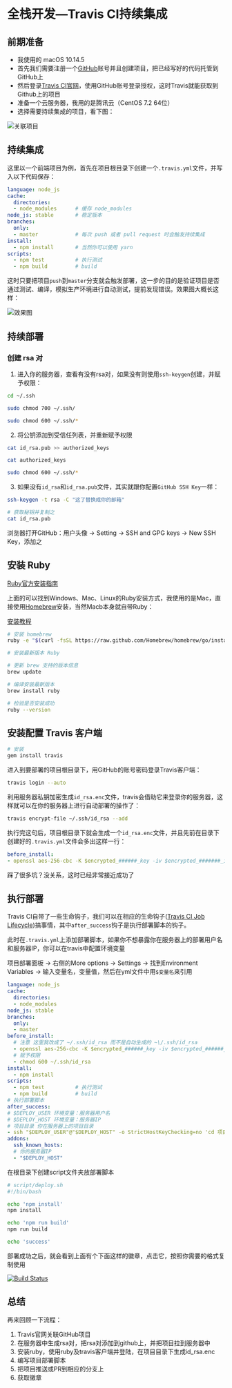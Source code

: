 # 全栈开发—Travis CI持续集成

## 前期准备

- 我使用的 macOS 10.14.5
- 首先我们需要注册一个[GitHub](https://github.com/)账号并且创建项目，把已经写好的代码托管到GitHub上
- 然后登录[Travis CI官网](https://www.travis-ci.org/)，使用GitHub账号登录授权，这时Travis就能获取到Github上的项目
- 准备一个云服务器，我用的是腾讯云（CentOS 7.2 64位）
- 选择需要持续集成的项目，看下图：

![关联项目](https://resource.shirmy.me/blog/screenshot/2019-07-23/01.png)

## 持续集成

这里以一个前端项目为例，首先在项目根目录下创建一个`.travis.yml`文件，并写入以下代码保存：

```yml
language: node_js
cache:
  directories:
  - node_modules      # 缓存 node_modules
node_js: stable       # 稳定版本
branches:
  only:
  - master            # 每次 push 或者 pull request 时会触发持续集成
install:
  - npm install       # 当然你可以使用 yarn
scripts:
  - npm test          # 执行测试
  - npm build         # build
```

这时只要把项目`push`到`master`分支就会触发部署，这一步的目的是验证项目是否通过测试、编译，模拟生产环境进行自动测试，提前发现错误。效果图大概长这样：

![效果图](https://resource.shirmy.me/blog/screenshot/2019-07-23/02.png)

## 持续部署

### 创建 rsa 对

1. 进入你的服务器，查看有没有rsa对，如果没有则使用`ssh-keygen`创建，并赋予权限：

```bash
cd ~/.ssh

sudo chmod 700 ~/.ssh/

sudo chmod 600 ~/.ssh/*
```

2. 将公钥添加到受信任列表，并重新赋予权限

```bash
cat id_rsa.pub >> authorized_keys

cat authorized_keys

sudo chmod 600 ~/.ssh/*
```

3. 如果没有`id_rsa`和`id_rsa.pub`文件，其实就跟你配置`GitHub SSH Key`一样：

```bash
ssh-keygen -t rsa -C "这了替换成你的邮箱"

# 获取秘钥并复制之
cat id_rsa.pub
```

浏览器打开GitHub：用户头像 -> Setting -> SSH and GPG keys -> New SSH Key，添加之

## 安装 Ruby

[Ruby官方安装指南](http://www.ruby-lang.org/en/downloads/)

上面的可以找到Windows、Mac、Linux的Ruby安装方式，我使用的是Mac，直接使用[Homebrew](https://brew.sh/)安装，当然Macb本身就自带Ruby：

[安装教程](https://github.com/ruby-china/homeland/wiki/Mac-OS-X-%E4%B8%8A%E5%AE%89%E8%A3%85-Ruby)

```bash
# 安装 homebrew
ruby -e "$(curl -fsSL https://raw.github.com/Homebrew/homebrew/go/install)"

# 安装最新版本 Ruby

# 更新 brew 支持的版本信息
brew update

# 编译安装最新版本
brew install ruby

# 检验是否安装成功
ruby --version
```

## 安装配置 Travis 客户端

```bash
# 安装
gem install travis
```

进入到要部署的项目根目录下，用GitHub的账号密码登录Travis客户端：

```bash
travis login --auto
```

利用服务器私钥加密生成`id_rsa.enc`文件，travis会借助它来登录你的服务器，这样就可以在你的服务器上进行自动部署的操作了：

```bash
travis encrypt-file ~/.ssh/id_rsa --add
```

执行完这句后，项目根目录下就会生成一个`id_rsa.enc`文件，并且先前在目录下创建好的`.travis.yml`文件会多出这样一行：

```yml
before_install:
- openssl aes-256-cbc -K $encrypted_######_key -iv $encrypted_#######_iv -in id_rsa.enc -out ~\/.ssh/id_rsa -d
```

踩了很多坑？没关系，这时已经非常接近成功了

## 执行部署

Travis CI自带了一些生命钩子，我们可以在相应的生命钩子([Travis CI Job Lifecycle](https://docs.travis-ci.com/user/job-lifecycle/))搞事情，其中`after_success`钩子是执行部署脚本的钩子。

此时在`.travis.yml`上添加部署脚本，如果你不想暴露你在服务器上的部署用户名和服务器IP，你可以在travis中配置环境变量

项目部署面板 -> 右侧的More options -> Settings -> 找到Environment Variables -> 输入变量名，变量值，然后在yml文件中用`$变量名`来引用

```yml
language: node_js
cache:
  directories:
  - node_modules
node_js: stable
branches:
  only:
  - master
before_install:
  # 注意 这里我改成了 ~/.ssh/id_rsa 而不是自动生成的 ~\/.ssh/id_rsa
  - openssl aes-256-cbc -K $encrypted_######_key -iv $encrypted_######_iv -in id_rsa.enc -out ~/.ssh/id_rsa -d
  # 赋予权限
  - chmod 600 ~/.ssh/id_rsa
install:
  - npm install
scripts:
  - npm test          # 执行测试
  - npm build         # build
# 执行部署脚本
after_success:
# $DEPLOY_USER 环境变量：服务器用户名
# $DEPLOY_HOST 环境变量：服务器IP
# 项目目录 你在服务器上的项目目录
- ssh "$DEPLOY_USER"@"$DEPLOY_HOST" -o StrictHostKeyChecking=no 'cd 项目目录 && git pull && bash ./script/deploy.sh'
addons:
  ssh_known_hosts:
  # 你的服务器IP
  - "$DEPLOY_HOST"
```

在根目录下创建script文件夹放部署脚本

```bash
# script/deploy.sh
#!/bin/bash

echo 'npm install'
npm install

echo 'npm run build'
npm run build

echo 'success'
```

部署成功之后，就会看到上面有个下面这样的徽章，点击它，按照你需要的格式复制使用

[![Build Status](https://www.travis-ci.org/smileShirmy/smile-blog-nuxt.svg?branch=master)](https://www.travis-ci.org/smileShirmy/smile-blog-nuxt)

## 总结

再来回顾一下流程：

1. Travis官网关联GitHub项目
2. 在服务器中生成rsa对，把rsa对添加到github上，并把项目拉到服务器中
3. 安装ruby，使用ruby及travis客户端并登陆，在项目目录下生成id_rsa.enc
4. 编写项目部署脚本
5. 把项目推送或PR到相应的分支上
6. 获取徽章